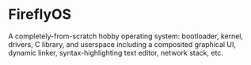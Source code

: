 # FireflyOS
A completely-from-scratch hobby operating system: bootloader, kernel, drivers, C library, and userspace including a composited graphical UI, dynamic linker, syntax-highlighting text editor, network stack, etc.
